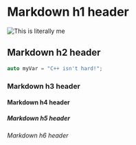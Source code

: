 # Markdown h1 header

![This is literally me](https://images-wixmp-ed30a86b8c4ca887773594c2.wixmp.com/f/0b0f87f6-ced9-446a-9aa0-d1a405947eea/df8w5c3-5fbbe323-4bcc-4bc7-b1f8-6388251739c4.png/v1/fill/w_1032,h_774,q_70,strp/sleepy_courtney_by_feleww_df8w5c3-pre.jpg?token=eyJ0eXAiOiJKV1QiLCJhbGciOiJIUzI1NiJ9.eyJzdWIiOiJ1cm46YXBwOjdlMGQxODg5ODIyNjQzNzNhNWYwZDQxNWVhMGQyNmUwIiwiaXNzIjoidXJuOmFwcDo3ZTBkMTg4OTgyMjY0MzczYTVmMGQ0MTVlYTBkMjZlMCIsIm9iaiI6W1t7ImhlaWdodCI6Ijw9OTYwIiwicGF0aCI6IlwvZlwvMGIwZjg3ZjYtY2VkOS00NDZhLTlhYTAtZDFhNDA1OTQ3ZWVhXC9kZjh3NWMzLTVmYmJlMzIzLTRiY2MtNGJjNy1iMWY4LTYzODgyNTE3MzljNC5wbmciLCJ3aWR0aCI6Ijw9MTI4MCJ9XV0sImF1ZCI6WyJ1cm46c2VydmljZTppbWFnZS5vcGVyYXRpb25zIl19.6Dv5FNd4_IVU9rZTDY3hwpvEHb-_Vm8_rC4sxFVhzhE)

## Markdown h2 header

``` c++
auto myVar = "C++ isn't hard!";
```


### Markdown h3 header

#### Markdown h4 header

##### Markdown h5 header  

###### Markdown h6 header
